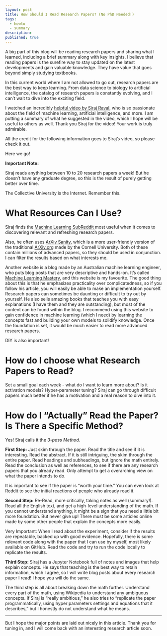 ```yaml
---
layout: post
title: How Should I Read Research Papers? (No PhD Needed!)
tags:
  - howto
  - summary
description:
published: true
---
```


A big part of this blog will be reading research papers and sharing what I learned, including a brief summary along with key insights. I believe that reading papers is the surefire way to stay updated on the latest developments and gain valuable knowledge. They have value that goes beyond simply studying textbooks.

In this current world where I am not allowed to go out, research papers are the best way to keep learning. From data science to biology to artificial intelligence, the catalog of research papers is constantly evolving, and I can’t wait to dive into the exciting field.

I watched an incredibly [helpful video by Siraj Raval](https://www.youtube.com/watch?v=SHTOI0KtZnU), who is so passionate about the field of machine learning, artificial intelligence, and more. I am putting a summary of what he suggested in the video, which I hope will be useful to others as well. Thank you Siraj for the video! Your work is truly admirable.

All the credit for the following information goes to Siraj’s video, so please check it out.

Here we go!

<!--break-->

**Important Note:**

Siraj reads anything between 10 to 20 research papers a week! But he doesn’t have any graduate degree, so this is the result of purely getting better over time.

The Collective University is the Internet. Remember this.

# What Resources Can I Use?
Siraj finds the [Machine Learning SubReddit ](https://www.reddit.com/r/MachineLearning/)most useful when it comes to discovering relevant and refreshing research papers.

Also, he often uses [ArXiv Sanity](http://www.arxiv-sanity.com/), which is a more user-friendly version of the traditional [ArXiv.org](https://arxiv.org/) made by the Cornell University. Both of these contain millions of advanced papers, so they should be used in conjunction. I can filter the results based on what interests me.

Another website is a blog made by an Australian machine learning engineer, who puts blog posts that are very descriptive and hands-on. It’s called [Machine Learning Mastery](https://machinelearningmastery.com/how-to-research-a-machine-learning-algorithm/), and this website is my favourite. The good thing about this is that he emphasizes practicality over complicatedness, so if you follow his article, you will easily be able to make an implementation yourself. Research papers can sometimes be daunting or difficult to try out by yourself. He also sells amazing books that teaches you with easy explanations (I have them and they are outstanding), but most of the content can be found within the blog. I recommend using this website to gain confidence in machine learning (which I need) by learning the concepts fast and building your own models to solidify knowledge. Once the foundation is set, it would be much easier to read more advanced research papers.

DIY is also important!

# How do I choose what Research Papers to Read?
Set a small goal each week - what do I want to learn more about?  Is it activation models? Hyper-parameter tuning? Siraj can go through difficult papers much better if he has a motivation and a real reason to dive into it.

# How do I “Actually” Read the Paper? Is There a Specific Method?

Yes! Siraj calls it the _3-pass Method_.

**First Step:** Just skim through the paper. Read the title and see if it is interesting. Read the abstract. If it is still intriguing, the skim through the entire paper. Read headings and subheadings, but ignore the math entirely. Read the conclusion as well as references, to see if there are any research papers that you already read. Only attempt to get a overarching view on what the paper intends to do.

It is important to see if the paper is “worth your time.” You can even look at Reddit to see the initial reactions of people who already read it.

**Second Step:** Re-Read, more critically, taking notes as well (summary!). Read all the English text, and get a high-level understanding of the math. If you cannot understand anything, it might be a sign that you need a little bit more foundation. But never give up! There must be some articles online made by some other people that explain the concepts more easily.

Very Important: When I read about the experiment, consider if the results are repeatable, backed up with good evidence. Hopefully, there is some relevant code along with the paper that I can use by myself, most likely available on GitHub. Read the code and try to run the code locally to replicate the results.

**Third Step:** Siraj has a Jupyter Notebook full of notes and images that help explain concepts. He says that teaching is the best way to retain information, which I agree, so I will write blog posts about every research paper I read! I hope you will do the same.

The third step is all about breaking down the math further. Understand every part of the math, using Wikipedia to understand any ambiguous concepts. If Siraj is “really ambitious,” he also tries to “replicate the paper programmatically, using hyper parameters settings and equations that it describes,” but I honestly do not understand what he means.

----

But I hope the major points are laid out nicely in this article. Thank you for tuning in, and I will come back with an interesting research article soon.
